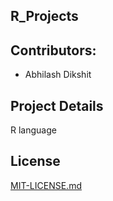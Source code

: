 ## R_Projects

## Contributors:
- Abhilash Dikshit 

## Project Details
R language

## License
[MIT-LICENSE.md](LICENSE.md)